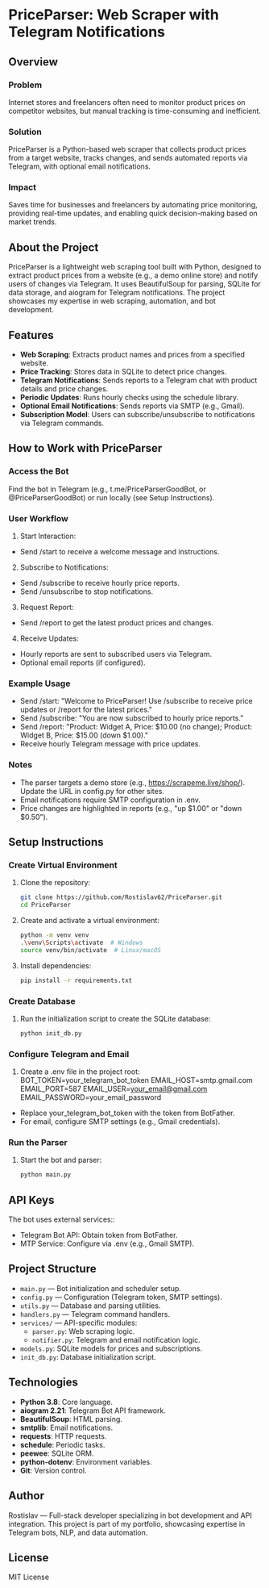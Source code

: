 # PriceParser: Web Scraper with Telegram Notifications

## Overview

### Problem
Internet stores and freelancers often need to monitor product prices on competitor websites, but manual tracking is time-consuming and inefficient.

### Solution
PriceParser is a Python-based web scraper that collects product prices from a target website, tracks changes, and sends automated reports via Telegram, with optional email notifications.

### Impact
Saves time for businesses and freelancers by automating price monitoring, providing real-time updates, and enabling quick decision-making based on market trends.

## About the Project
PriceParser is a lightweight web scraping tool built with Python, designed to extract product prices from a website (e.g., a demo online store) and notify users of changes via Telegram. It uses BeautifulSoup for parsing, SQLite for data storage, and aiogram for Telegram notifications. The project showcases my expertise in web scraping, automation, and bot development.

## Features
- **Web Scraping**: Extracts product names and prices from a specified website.
- **Price Tracking**: Stores data in SQLite to detect price changes.
- **Telegram Notifications**: Sends reports to a Telegram chat with product details and price changes.
- **Periodic Updates**: Runs hourly checks using the schedule library.
- **Optional Email Notifications**: Sends reports via SMTP (e.g., Gmail).
- **Subscription Model**: Users can subscribe/unsubscribe to notifications via Telegram commands.


## How to Work with PriceParser

### Access the Bot
Find the bot in Telegram (e.g., t.me/PriceParserGoodBot, or @PriceParserGoodBot) or run locally (see Setup Instructions).

### User Workflow
1. Start Interaction:
  - Send /start to receive a welcome message and instructions.
2. Subscribe to Notifications:
  - Send /subscribe to receive hourly price reports.
  - Send /unsubscribe to stop notifications.
3. Request Report:
  - Send /report to get the latest product prices and changes.
4. Receive Updates:
  - Hourly reports are sent to subscribed users via Telegram.
  - Optional email reports (if configured).


### Example Usage
- Send /start: "Welcome to PriceParser! Use /subscribe to receive price updates or /report for the latest prices."
- Send /subscribe: "You are now subscribed to hourly price reports."
- Send /report: "Product: Widget A, Price: $10.00 (no change); Product: Widget B, Price: $15.00 (down $1.00)."
- Receive hourly Telegram message with price updates.

### Notes
- The parser targets a demo store (e.g., https://scrapeme.live/shop/). Update the URL in config.py for other sites.
- Email notifications require SMTP configuration in .env.
- Price changes are highlighted in reports (e.g., "up $1.00" or "down $0.50").

## Setup Instructions

### Create Virtual Environment
1. Clone the repository:
    ```bash
   git clone https://github.com/Rostislav62/PriceParser.git
   cd PriceParser
2. Create and activate a virtual environment:
    ```bash
   python -m venv venv
   .\venv\Scripts\activate  # Windows
   source venv/bin/activate  # Linux/macOS
3. Install dependencies:
    ```bash
   pip install -r requirements.txt

### Create Database
1. Run the initialization script to create the SQLite database:
    ```bash
   python init_db.py


### Configure Telegram and Email
1. Create a .env file in the project root:
BOT_TOKEN=your_telegram_bot_token
EMAIL_HOST=smtp.gmail.com
EMAIL_PORT=587
EMAIL_USER=your_email@gmail.com
EMAIL_PASSWORD=your_email_password

- Replace your_telegram_bot_token with the token from BotFather.
- For email, configure SMTP settings (e.g., Gmail credentials).


### Run the Parser
1. Start the bot and parser:
    ```bash
   python main.py


## API Keys
The bot uses external services::
- Telegram Bot API: Obtain token from BotFather.
- MTP Service: Configure via .env (e.g., Gmail SMTP).


## Project Structure
- `main.py` — Bot initialization and scheduler setup.
- `config.py` — Configuration (Telegram token, SMTP settings).
- `utils.py` — Database and parsing utilities.
- `handlers.py` — Telegram command handlers.
- `services/` — API-specific modules:
  - `parser.py`:  Web scraping logic.
  - `notifier.py`: Telegram and email notification logic.
- `models.py`: SQLite models for prices and subscriptions.
- `init_db.py`: Database initialization script.

## Technologies
- **Python 3.8**: Core language.
- **aiogram 2.21**: Telegram Bot API framework.
- **BeautifulSoup**: HTML parsing.
- **smtplib**: Email notifications.
- **requests**: HTTP requests.
- **schedule**: Periodic tasks.
- **peewee**: SQLite ORM.
- **python-dotenv**: Environment variables.
- **Git**: Version control.

## Author
Rostislav — Full-stack developer specializing in bot development and API integration. This project is part of my portfolio, showcasing expertise in Telegram bots, NLP, and data automation.

## License
MIT License